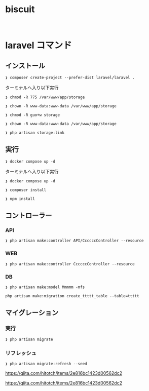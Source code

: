 # biscuit
<p>
<img src="https://img.shields.io/badge/-Laravel-E74430.svg?logo=laravel&style=plastic" alt="">
<img src="https://img.shields.io/badge/-Php-777BB4.svg?logo=php&style=plastic" alt="">
<img src="https://img.shields.io/badge/-Mysql-4479A1.svg?logo=mysql&style=plastic" alt="">
<img src="https://img.shields.io/badge/-Docker-1488C6.svg?logo=docker&style=plastic" alt="">
</p>

# laravel コマンド
## インストール
```
❯ composer create-project --prefer-dist laravel/laravel .
```

ターミナルへ入り以下実行

```
❯ chmod -R 775 /var/www/app/storage
```
```
❯ chown -R www-data:www-data /var/www/app/storage
```
```
❯ chmod -R guo+w storage
```
```
❯ chown -R www-data:www-data /var/www/app/storage
```
```
❯ php artisan storage:link
```


## 実行
```
❯ docker compose up -d
```

ターミナルへ入り以下実行

```
❯ docker compose up -d
```
```
❯ composer install
```
```
❯ npm install
```

## コントローラー
### API
```
❯ php artisan make:controller API/CcccccController --resource
```
### WEB
```
❯ php artisan make:controller CcccccController --resource
```
### DB
```
❯ php artisan make:model Mmmmm -mfs
```
```
php artisan make:migration create_ttttt_table --table=ttttt
```

## マイグレーション
### 実行
```
❯ php artisan migrate
```
### リフレッシュ
```
❯ php artisan migrate:refresh --seed
```

https://qiita.com/hitotch/items/2e816bc1423d00562dc2

https://qiita.com/hitotch/items/2e816bc1423d00562dc2